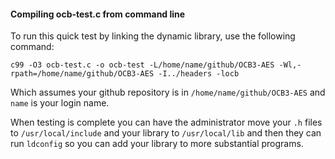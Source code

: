 #### Compiling ocb-test.c from command line
To run this quick test by linking the dynamic library, use the following command:

```
c99 -O3 ocb-test.c -o ocb-test -L/home/name/github/OCB3-AES -Wl,-rpath=/home/name/github/OCB3-AES -I../headers -locb
```

Which assumes your github repository is in ```/home/name/github/OCB3-AES``` and ```name``` is your login name.

When testing is complete you can have the administrator move your ```.h``` files to ```/usr/local/include``` and your library to ```/usr/local/lib``` and then they can run ```ldconfig``` so you can add your library to more substantial programs.
